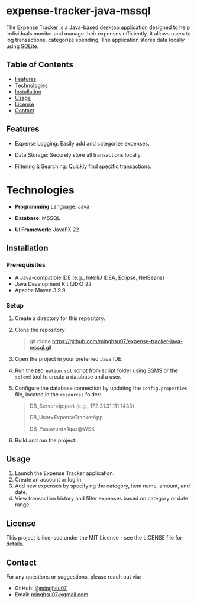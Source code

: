 # expense-tracker-java-mssql


The Expense Tracker is a Java-based desktop application designed to help individuals monitor and manage their expenses efficiently. It allows users to log transactions, categorize spending. The application stores data locally using SQLite.

## Table of Contents
- [Features](#features)
- [Technologies](#technologies)
- [Installation](#installation)
- [Usage](#usage)
- [License](#license)
- [Contact](#contact)


## Features

- Expense Logging: Easily add and categorize expenses.

- Data Storage: Securely store all transactions locally.

- Filtering & Searching: Quickly find specific transactions.

# Technologies

- **Programming** Language: Java

- **Database**: MSSQL

- **UI Framework:** JavaFX 22

## Installation
### Prerequisites
- A Java-compatible IDE (e.g., IntelliJ IDEA, Eclipse, NetBeans)
- Java Development Kit (JDK) 22
- Apache Maven 3.9.9

### Setup
1. Create a directory for this repository.

2. Clone the repository
   > git clone https://github.com/minghsu07/expense-tracker-java-mssql.git

3. Open the project in your preferred Java IDE.

4. Run the `DBCreation.sql` script from script folder using SSMS or the `sqlcmd` tool to create a database and a user.

5. Configure the database connection by updating the `config.properties` file, located in the `resources` folder:
   > DB_Server=ip:port  (e.g., 172.31.31.111:1433)
   > 
   > DB_User=ExpenseTrackerApp
   > 
   > DB_Password=1qaz@WSX

5. Build and run the project.


## Usage

1. Launch the Expense Tracker application.
2. Create an account or log in.
3. Add new expenses by specifying the category, item name, amount, and date.
4. View transaction history and filter expenses based on category or date range.

## License

This project is licensed under the MIT License - see the LICENSE file for details.

## Contact

For any questions or suggestions, please reach out via:
- GitHub: [@minghsu07](https://github.com/minghsu07)
- Email: minghsu07@gmail.com
